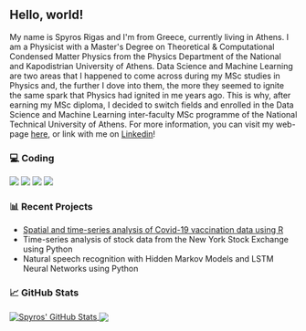 ## Hello, world!

My name is Spyros Rigas and I'm from Greece, currently living in Athens. I am a Physicist with a Master's Degree on Theoretical & Computational Condensed Matter Physics from the Physics Department of the National and Kapodistrian University of Athens. Data Science and Machine Learning are two areas that I happened to come across during my MSc studies in Physics and, the further I dove into them, the more they seemed to ignite the same spark that Physics had ignited in me years ago. This is why, after earning my MSc diploma, I decided to switch fields and enrolled in the Data Science and Machine Learning inter-faculty MSc programme of the National Technical University of Athens. For more information, you can visit my web-page [here](https://srigas.me "Personal web-page"), or link with me on [Linkedin](https://www.linkedin.com/in/spyros-rigas-6524821bb/ "Linkedin Profile")!

<!--### 🔬 Research Interests

* Electronic Structure
* Correlated Systems
* Topological Quantum Matter
* Superconductivity-->

### 💻 Coding <!--\& Tools-->

![](https://img.shields.io/badge/Code-Python-informational?logo=python&logoColor=white&style=flat&color=486393)
![](https://img.shields.io/badge/Code-R-informational?logo=r&logoColor=white&style=flat&color=486393)
![](https://img.shields.io/badge/Code-Julia-informational?logo=julia&logoColor=white&style=flat&color=486393)
![](https://img.shields.io/badge/Code-Fortran-informational?logo=fortran&logoColor=white&style=flat&color=486393)

<!--![](https://img.shields.io/badge/IDE-Visual_Studio-informational?logo=visualstudio&logoColor=white&style=flat&color=5d9ca6)
![](https://img.shields.io/badge/Editor-VS_Code-informational?logo=visualstudiocode&logoColor=white&style=flat&color=5d9ca6)
![](https://img.shields.io/badge/Notebook-Jupyter-informational?logo=jupyter&logoColor=white&style=flat&color=5d9ca6)
![](https://img.shields.io/badge/Type-LaTeX-informational?logo=latex&logoColor=white&style=flat&color=5d9ca6)
<!-- ![](https://img.shields.io/badge/Adobe-Photoshop-informational?logo=adobephotoshop&logoColor=white&style=flat&color=225A63)
![](https://img.shields.io/badge/Adobe-Illustrator-informational?logo=adobeillustrator&logoColor=white&style=flat&color=225A63)
Alt color = 225A63 -->

### 📊 Recent Projects

* [Spatial and time-series analysis of Covid-19 vaccination data using R](https://github.com/srigas/Covid-19_Vaccinations)
* Time-series analysis of stock data from the New York Stock Exchange using Python
* Natural speech recognition with Hidden Markov Models and LSTM Neural Networks using Python

### 📈 GitHub Stats

<a href="https://github.com/srigas/srigas">
  <img align="center" src="https://github-readme-stats.vercel.app/api?username=srigas&show_icons=true&line_height=27&count_private=true&title_color=ffffff&text_color=ffffff&icon_color=818fa3&bg_color=515050" alt="Spyros' GitHub Stats" />
</a>
<a href="https://github.com/srigas/srigas">
  <img align="center" src="https://github-readme-stats.vercel.app/api/top-langs/?username=srigas&title_color=ffffff&text_color=ffffff&icon_color=5d9ca6&bg_color=515050&langs_count=3&hide=FORTRAN,jupyter%20notebook&custom_title=Most%20Frequent%20Languages" /> <!-- &layout=compact for compact layout-->
</a>
